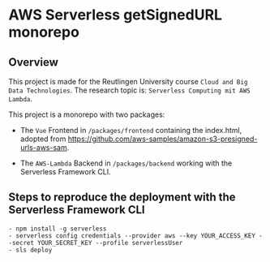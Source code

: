 # AWS Serverless getSignedURL monorepo

## Overview

This project is made for the Reutlingen University course `Cloud and Big Data Technologies`.
The research topic is: `Serverless Computing mit AWS Lambda`.

This project is a monorepo with two packages:

- The `Vue` Frontend in `/packages/frontend` containing the index.html, adopted from https://github.com/aws-samples/amazon-s3-presigned-urls-aws-sam.

- The `AWS-Lambda` Backend in `/packages/backend` working with the Serverless Framework CLI.

## Steps to reproduce the deployment with the Serverless Framework CLI

```
- npm install -g serverless
- serverless config credentials --provider aws --key YOUR_ACCESS_KEY --secret YOUR_SECRET_KEY --profile serverlessUser
- sls deploy
```

